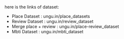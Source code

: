 here is the links of dataset:

- Place Dataset : ungu.in/place_datasets
- Review Dataset : ungu.in/review_dataset
- Merge place + review : ungu.in/place-review_dataset
- Mbti Dataset : ungu.in/mbti_dataset
